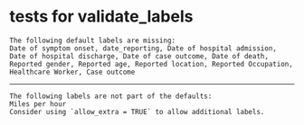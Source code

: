 # tests for validate_labels

    The following default labels are missing:
    Date of symptom onset, date_reporting, Date of hospital admission, Date of hospital discharge, Date of case outcome, Date of death, Reported gender, Reported age, Reported location, Reported Occupation, Healthcare Worker, Case outcome

---

    The following labels are not part of the defaults:
    Miles per hour
    Consider using `allow_extra = TRUE` to allow additional labels.

